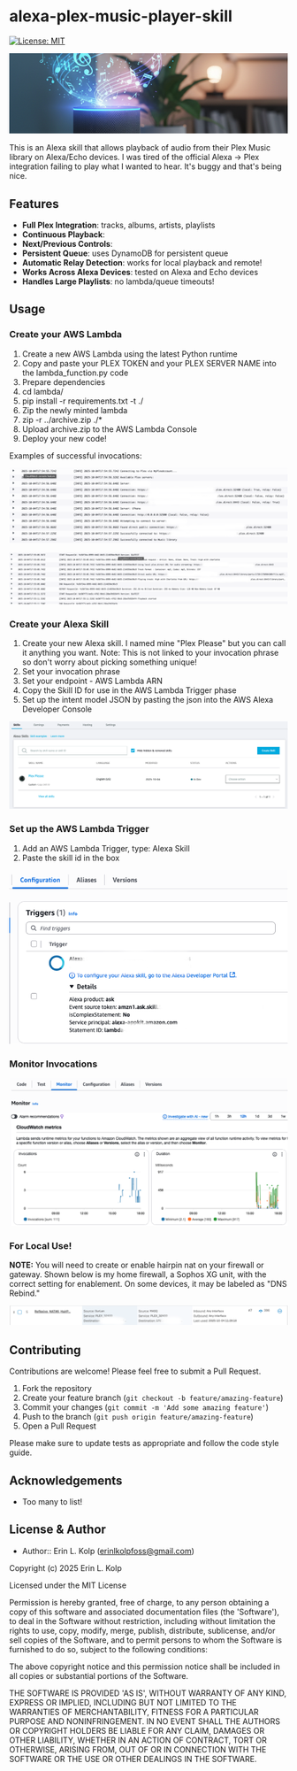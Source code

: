 # alexa-plex-music-player-skill

[![License: MIT](https://img.shields.io/badge/License-MIT-yellow.svg)](https://opensource.org/licenses/MIT)

![Header Image](assets/header_image.png)

This is an Alexa skill that allows playback of audio from their Plex Music library on Alexa/Echo devices. I was tired of the official Alexa -> Plex integration failing to play what I wanted to hear. It's buggy and that's being nice.

## Features

- **Full Plex Integration**: tracks, albums, artists, playlists
- **Continuous Playback**:
- **Next/Previous Controls**:
- **Persistent Queue**: uses DynamoDB for persistent queue
- **Automatic Relay Detection**: works for local playback and remote!
- **Works Across Alexa Devices**: tested on Alexa and Echo devices
- **Handles Large Playlists**: no lambda/queue timeouts!

## Usage

### Create your AWS Lambda

1. Create a new AWS Lambda using the latest Python runtime
2. Copy and paste your PLEX TOKEN and your PLEX SERVER NAME into the lambda_function.py code
3. Prepare dependencies
  1. cd lambda/
  2. pip install -r requirements.txt -t ./
4. Zip the newly minted lambda
  1. zip -r ../archive.zip ./*
5. Upload archive.zip to the AWS Lambda Console
6. Deploy your new code!

Examples of successful invocations:

![Lambda Connecting to Plex](assets/connecting_to_plex_lambda.png)

![Lambda Playing Audio](assets/playing_audio_lambda.png)

### Create your Alexa Skill

1. Create your new Alexa skill. I named mine "Plex Please" but you can call it anything you want. Note: This
is not linked to your invocation phrase so don't worry about picking something unique!
2. Set your invocation phrase
3. Set your endpoint - AWS Lambda ARN
4. Copy the Skill ID for use in the AWS Lambda Trigger phase
5. Set up the intent model JSON by pasting the json into the AWS Alexa Developer Console

![Alexa Skills Dashboard](assets/alexa_developer_console_main_screen.png)

### Set up the AWS Lambda Trigger

1. Add an AWS Lambda Trigger, type: Alexa Skill
2. Paste the skill id in the box

![Lambda Trigger Example](assets/lambda_trigger_example.png)

### Monitor Invocations

![Lambda Monitor Invocations](assets/lambda_monitor_invocations.png)

### For Local Use!

**NOTE:** You will need to create or enable hairpin nat on your firewall or gateway. Shown below is my home firewall,
a Sophos XG unit, with the correct setting for enablement. On some devices, it may be labeled as "DNS Rebind."

![Hairpin NAT Rule Example](assets/sophos_hairpin_reflexive_nat_rule.png)

## Contributing

Contributions are welcome! Please feel free to submit a Pull Request.

1. Fork the repository
2. Create your feature branch (`git checkout -b feature/amazing-feature`)
3. Commit your changes (`git commit -m 'Add some amazing feature'`)
4. Push to the branch (`git push origin feature/amazing-feature`)
5. Open a Pull Request

Please make sure to update tests as appropriate and follow the code style guide.

## Acknowledgements

- Too many to list!

## License & Author

- Author:: Erin L. Kolp (<erinlkolpfoss@gmail.com>)

Copyright (c) 2025 Erin L. Kolp 

Licensed under the MIT License

Permission is hereby granted, free of charge, to any person obtaining a copy of this software and associated documentation files (the 'Software'), to deal in the Software without restriction, including without limitation the rights to use, copy, modify, merge, publish, distribute, sublicense, and/or sell copies of the Software, and to
permit persons to whom the Software is furnished to do so, subject to the following conditions:

The above copyright notice and this permission notice shall be included in all copies or substantial portions of the Software.

THE SOFTWARE IS PROVIDED 'AS IS', WITHOUT WARRANTY OF ANY KIND, EXPRESS OR IMPLIED, INCLUDING BUT NOT LIMITED TO THE WARRANTIES OF MERCHANTABILITY, FITNESS FOR A PARTICULAR PURPOSE AND NONINFRINGEMENT.  IN NO EVENT SHALL THE AUTHORS OR COPYRIGHT HOLDERS BE LIABLE FOR ANY CLAIM, DAMAGES OR OTHER LIABILITY, WHETHER IN AN ACTION OF CONTRACT, TORT OR OTHERWISE, ARISING FROM, OUT OF OR IN CONNECTION WITH THE SOFTWARE OR THE USE OR OTHER DEALINGS IN THE SOFTWARE.
